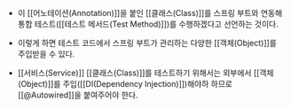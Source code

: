 - 이 [[어노테이션(Annotation)]]을 붙인 [[클래스(Class)]]를 스프링 부트와 연동해 통합 테스트([[테스트 메서드(Test Method)]])를 수행하겠다고 선언하는 것이다.
- 이렇게 하면 테스트 코드에서 스프링 부트가 관리하는 다양한 [[객체(Object)]]를 주입받을 수 있다.

- [[서비스(Service)]] [[클래스(Class)]]를 테스트하기 위해서는 외부에서 [[객체(Object)]]를 주입([[DI(Dependency Injection)]])해야하 하므로 [[@Autowired]]을 붙여주어야 한다.